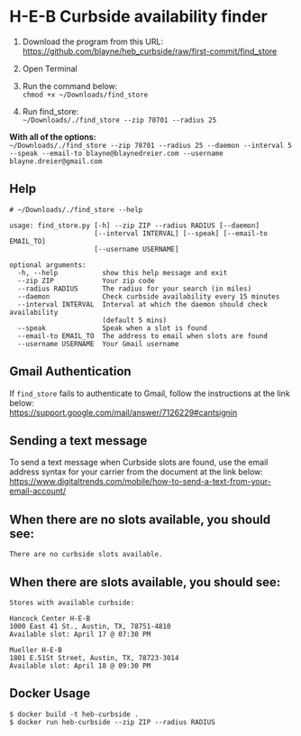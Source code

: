 # H-E-B Curbside availability finder

1. Download the program from this URL:  
https://github.com/blayne/heb_curbside/raw/first-commit/find_store

2. Open Terminal

3. Run the command below:  
`chmod +x ~/Downloads/find_store`

4. Run find_store:  
`~/Downloads/./find_store --zip 78701 --radius 25`

**With all of the options:**  
`~/Downloads/./find_store --zip 78701 --radius 25 --daemon --interval 5 --speak --email-to blayne@blaynedreier.com --username blayne.dreier@gmail.com`

## Help
```
# ~/Downloads/./find_store --help

usage: find_store.py [-h] --zip ZIP --radius RADIUS [--daemon]
                     [--interval INTERVAL] [--speak] [--email-to EMAIL_TO]
                     [--username USERNAME]

optional arguments:
  -h, --help           show this help message and exit
  --zip ZIP            Your zip code
  --radius RADIUS      The radius for your search (in miles)
  --daemon             Check curbside availability every 15 minutes
  --interval INTERVAL  Interval at which the daemon should check availability
                       (default 5 mins)
  --speak              Speak when a slot is found
  --email-to EMAIL_TO  The address to email when slots are found
  --username USERNAME  Your Gmail username
```

## Gmail Authentication

If `find_store` fails to authenticate to Gmail, follow the instructions at the link below:  
https://support.google.com/mail/answer/7126229#cantsignin

## Sending a text message

To send a text message when Curbside slots are found, use the email
address syntax for your carrier from the document at the link below:  
https://www.digitaltrends.com/mobile/how-to-send-a-text-from-your-email-account/

## When there are no slots available, you should see:
```
There are no curbside slots available.
```

## When there are slots available, you should see:
```
Stores with available curbside:

Hancock Center H-E-B
1000 East 41 St., Austin, TX, 78751-4810
Available slot: April 17 @ 07:30 PM

Mueller H-E-B
1801 E.51St Street, Austin, TX, 78723-3014
Available slot: April 18 @ 09:30 PM

```

## Docker Usage
```
$ docker build -t heb-curbside .
$ docker run heb-curbside --zip ZIP --radius RADIUS
```
